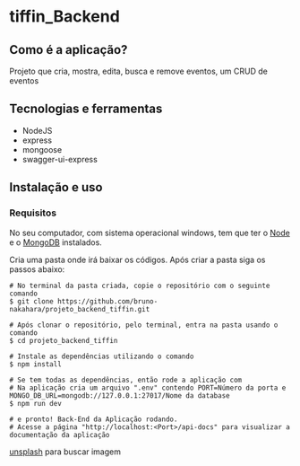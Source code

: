 <h1>tiffin_Backend</h1>

<h2>Como é a aplicação?</h2>

<p>Projeto que cria, mostra, edita, busca e remove eventos, um CRUD de eventos</p>

<h2>Tecnologias e ferramentas</h2>

<ul>
  <li>NodeJS</li>
  <li>express</li>
  <li>mongoose</li>
  <li>swagger-ui-express</li>
</ul>

<h2>Instalação e uso</h2>

<h3>Requisitos</h3>
<p>No seu computador, com sistema operacional windows, tem que ter o <a href="https://nodejs.org/pt-br/download/">Node</a> e o <a href="https://www.mongodb.com/try/download/community">MongoDB</a> instalados.</p>

<p>Cria uma pasta onde irá baixar os códigos. Após criar a pasta siga os passos abaixo:</p>

```
# No terminal da pasta criada, copie o repositório com o seguinte comando
$ git clone https://github.com/bruno-nakahara/projeto_backend_tiffin.git

# Após clonar o repositório, pelo terminal, entra na pasta usando o comando
$ cd projeto_backend_tiffin

# Instale as dependências utilizando o comando 
$ npm install

# Se tem todas as dependências, então rode a aplicação com
# Na aplicação cria um arquivo ".env" contendo PORT=Número da porta e MONGO_DB_URL=mongodb://127.0.0.1:27017/Nome da database
$ npm run dev

# e pronto! Back-End da Aplicação rodando.
# Acesse a página "http://localhost:<Port>/api-docs" para visualizar a documentação da aplicação
```
<p><a href="https://unsplash.com/">unsplash</a> para buscar imagem</p>

